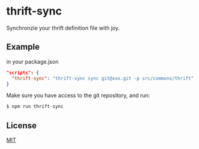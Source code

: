 # thrift-sync
Synchronzie your thrift definition file with joy.

## Example
in your package.json
```json
"scripts": {
  "thrift-sync": "thrift-sync sync git@xxx.git -p src/commons/thrift"
}
```
Make sure you have access to the git repository, and run:
```js
$ npm run thrift-sync
```

## License
[MIT](https://github.com/fxxjdedd/thrift-sync/blob/master/LICENSE)
